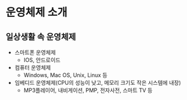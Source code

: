 # 운영체제 소개

## 일상생활 속 운영체제

- 스마트폰 운영체제
    - IOS, 안드로이드
- 컴퓨터 운영체제
    - Windows, Mac OS, Unix, Linux 등
- 임베디드 운영체제(CPU의 성능이 낮고, 메모리 크기도 작은 시스템에 내장)
    - MP3플레이어, 내비게이션, PMP, 전자사전, 스마트 TV 등